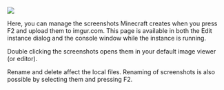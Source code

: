 ![](http://dethware.org/pics/mmchelp/screenshots.png)

Here, you can manage the screenshots Minecraft creates when you press F2 and upload them to imgur.com. This page is available in both the Edit instance dialog and the console window while the instance is running.

Double clicking the screenshots opens them in your default image viewer (or editor).

Rename and delete affect the local files. Renaming of screenshots is also possible by selecting them and pressing F2.
